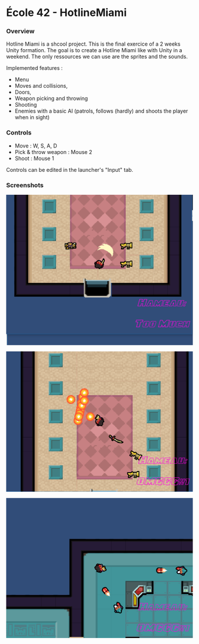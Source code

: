 # École 42 - HotlineMiami

### Overview
Hotline Miami is a shcool project. This is the final exercice of a 2 weeks Unity formation. The goal is to create a Hotline Miami like with Unity in a weekend. The only ressources we can use are the sprites and the sounds.

Implemented features : 
* Menu
* Moves and collisions,
* Doors,
* Weapon picking and throwing
* Shooting
* Enemies with a basic AI (patrols, follows (hardly) and shoots the player when in sight)

### Controls
* Move : W, S, A, D
* Pick & throw weapon : Mouse 2
* Shoot : Mouse 1

Controls can be edited in the launcher's "Input" tab.

### Screenshots
![Screenshot](Screenshot1.png?raw=true)

![Screenshot](Screenshot2.png?raw=true)

![Screenshot](Screenshot3.png?raw=true)
